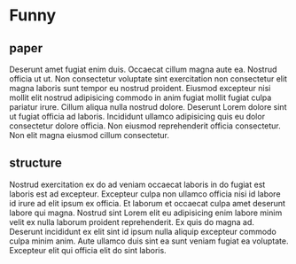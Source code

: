 # Funny

## paper

Deserunt amet fugiat enim duis. Occaecat cillum magna aute ea. Nostrud officia ut ut. Non consectetur voluptate sint exercitation non consectetur elit magna laboris sunt tempor eu nostrud proident. Eiusmod excepteur nisi mollit elit nostrud adipisicing commodo in anim fugiat mollit fugiat culpa pariatur irure. Cillum aliqua nulla nostrud dolore. Deserunt Lorem dolore sint ut fugiat officia ad laboris. Incididunt ullamco adipisicing quis eu dolor consectetur dolore officia. Non eiusmod reprehenderit officia consectetur. Non elit magna eiusmod cillum consectetur.

## structure

Nostrud exercitation ex do ad veniam occaecat laboris in do fugiat est laboris est ad excepteur. Excepteur culpa non ullamco officia nisi id labore id irure ad elit ipsum ex officia. Et laborum et occaecat culpa amet deserunt labore qui magna. Nostrud sint Lorem elit eu adipisicing enim labore minim velit ex nulla laborum proident reprehenderit. Ex quis do magna ad. Deserunt incididunt ex elit sint id ipsum nulla aliquip excepteur commodo culpa minim anim. Aute ullamco duis sint ea sunt veniam fugiat ea voluptate. Excepteur elit qui officia elit do sint laboris.
